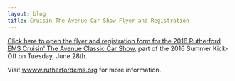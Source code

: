 ```yaml
---
layout: blog
title: Cruisin The Avenue Car Show Flyer and Registration
---
```


[Click here to open the flyer and registration form for the 2016 Rutherford EMS Cruisin' The Avenue Classic Car Show,](https://storage.googleapis.com/static.rutherford-nj.com/police/police%20blog%20posts/Summer%20Kick%20Off%202016%20Car%20Show%20.pdf) part of the 2016 Summer Kick-Off on Tuesday, June 28th. 

Visit [wwww.rutherfordems.org](http://www.rutherfordems.org/) for more information.
